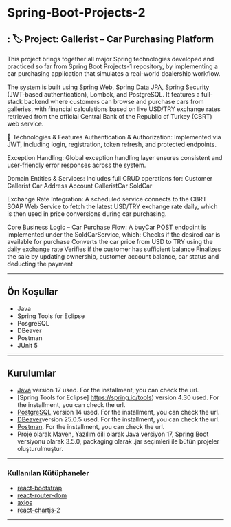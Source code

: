 # Spring-Boot-Projects-2
## : 🏷️ Project: Gallerist – Car Purchasing Platform
This project brings together all major Spring technologies developed and practiced so far from Spring Boot Projects-1 repository, by implementing a car purchasing application that simulates a real-world dealership workflow.

The system is built using Spring Web, Spring Data JPA, Spring Security (JWT-based authentication), Lombok, and PostgreSQL. It features a full-stack backend where customers can browse and purchase cars from galleries, with financial calculations based on live USD/TRY exchange rates retrieved from the official Central Bank of the Republic of Turkey (CBRT) web service.

🔧 Technologies & Features
Authentication & Authorization: Implemented via JWT, including login, registration, token refresh, and protected endpoints.

Exception Handling: Global exception handling layer ensures consistent and user-friendly error responses across the system.

Domain Entities & Services:
Includes full CRUD operations for:
Customer
Gallerist
Car
Address
Account
GalleristCar
SoldCar

Exchange Rate Integration:
A scheduled service connects to the CBRT SOAP Web Service to fetch the latest USD/TRY exchange rate daily, which is then used in price conversions during car purchasing.

Core Business Logic – Car Purchase Flow:
A buyCar POST endpoint is implemented under the SoldCarService, which:
Checks if the desired car is available for purchase
Converts the car price from USD to TRY using the daily exchange rate
Verifies if the customer has sufficient balance
Finalizes the sale by updating ownership, customer account balance, car status and deducting the payment

---
## Ön Koşullar
- Java
- Spring Tools for Eclipse
- PosgreSQL
- DBeaver
- Postman
- JUnit 5
---
## Kurulumlar
- [Java](https://www.oracle.com/java/technologies/javase/jdk17-archive-downloads.html)  version 17 used. For the installment, you can check the url.
- [Spring Tools for Eclipse] https://spring.io/tools)  version 4.30 used. For the installment, you can check the url.
- [PostgreSQL]( https://www.postgresql.org/download/windows/)  version 14 used. For the installment, you can check the url.
- [DBeaver]( https://dbeaver.io/download/)version 25.0.5 used. For the installment, you can check the url.
- [Postman]( https://www.postman.com/downloads/). For the installment, you can check the url.
- Proje olarak Maven, Yazılım dili olarak Java versiyon 17, Spring Boot versiyonu olarak 3.5.0, packaging olarak .jar seçimleri ile bütün projeler oluşturulmuştur.
---
### Kullanılan Kütüphaneler
- [react-bootstrap](https://react-bootstrap.github.io/getting-started/introduction/)
- [react-router-dom](https://www.npmjs.com/package/react-router-dom)
- [axios](https://www.npmjs.com/package/axios)
- [react-chartjs-2](https://www.npmjs.com/package/react-chartjs-2)
---
